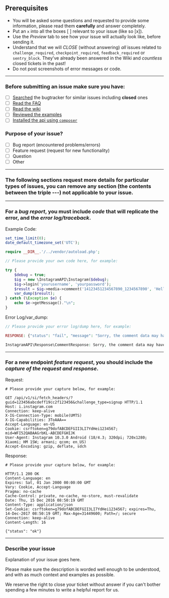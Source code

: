 ## Prerequisites
- You will be asked some questions and requested to provide some information, please read them **carefully** and answer completely.
- Put an `x` into all the boxes [ ] relevant to your issue (like so [x]).
- Use the *Preview* tab to see how your issue will actually look like, before sending it.
- Understand that we will *CLOSE* (without answering) *all* issues related to `challenge_required`, `checkpoint_required`, `feedback_required` or `sentry_block`. They've already been answered in the Wiki and *countless* closed tickets in the past!
- Do not post screenshots of error messages or code.

---

### Before submitting an issue make sure you have:
- [ ] [Searched](https://github.com/mgp25/Instagram-API/search?type=Issues) the bugtracker for similar issues including **closed** ones
- [ ] [Read the FAQ](https://github.com/mgp25/Instagram-API/wiki/FAQ)
- [ ] [Read the wiki](https://github.com/mgp25/Instagram-API/wiki)
- [ ] [Reviewed the examples](https://github.com/mgp25/Instagram-API/tree/master/examples)
- [ ] [Installed the api using ``composer``](https://github.com/mgp25/Instagram-API#installation)

### Purpose of your issue?
- [ ] Bug report (encountered problems/errors)
- [ ] Feature request (request for new functionality)
- [ ] Question
- [ ] Other

---

### The following sections request more details for particular types of issues, you can remove any section (the contents between the triple ---) not applicable to your issue.

---

### For a *bug report*, you must include *code* that will replicate the error, and the *error log/traceback*.

Example Code:

```php
set_time_limit(0);
date_default_timezone_set('UTC');

require __DIR__.'/../vendor/autoload.php';

// Please provide your own code here, for example:

try {
    $debug = true;
    $ig = new \InstagramAPI\Instagram($debug);
    $ig->login('yourusername', 'yourpassword');
    $result = $ig->media->comment('14123451234567890_1234567890', 'Hello World');
    var_dump($result);
} catch (\Exception $e) {
    echo $e->getMessage()."\n";
}
```

Error Log/var_dump:

```php
// Please provide your error log/dump here, for example:

RESPONSE: {"status": "fail", "message": "Sorry, the comment data may have been corrupted."}

InstagramAPI\Response\CommentResponse: Sorry, the comment data may have been corrupted.
```

---

### For a new endpoint *feature request*, you should include the *capture of the request and response*.

Request:

```http
# Please provide your capture below, for example:

GET /api/v1/si/fetch_headers/?guid=123456abcdeff19cc2f123456&challenge_type=signup HTTP/1.1
Host: i.instagram.com
Connection: keep-alive
X-IG-Connection-Type: mobile(UMTS)
X-IG-Capabilities: 3ToAAA==
Accept-Language: en-US
Cookie: csrftoken=g79dofABCDEFGII3LI7YdHei1234567; mid=WFI52QABAAGrbKL-ABCDEFGHIJK
User-Agent: Instagram 10.3.0 Android (18/4.3; 320dpi; 720x1280; Xiaomi; HM 1SW; armani; qcom; en_US)
Accept-Encoding: gzip, deflate, sdch
```

Response:

```http
# Please provide your capture below, for example:

HTTP/1.1 200 OK
Content-Language: en
Expires: Sat, 01 Jan 2000 00:00:00 GMT
Vary: Cookie, Accept-Language
Pragma: no-cache
Cache-Control: private, no-cache, no-store, must-revalidate
Date: Thu, 15 Dec 2016 08:50:19 GMT
Content-Type: application/json
Set-Cookie: csrftoken=g79dofABCDEFGII3LI7YdHei1234567; expires=Thu, 14-Dec-2017 08:50:19 GMT; Max-Age=31449600; Path=/; secure
Connection: keep-alive
Content-Length: 16

{"status": "ok"}
```
---

### Describe your issue

Explanation of your issue goes here.

Please make sure the description is worded well enough to be understood, and with as much context and examples as possible.

We reserve the right to close your ticket without answer if you can't bother spending a few minutes to write a helpful report for us.
